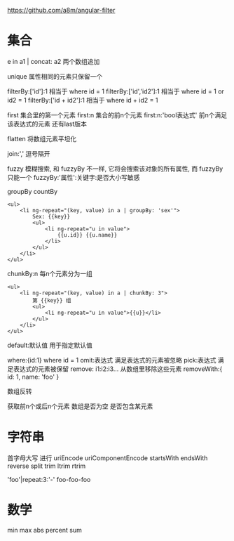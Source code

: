 https://github.com/a8m/angular-filter

# 集合 #
e in a1 | concat: a2 两个数组追加

unique 属性相同的元素只保留一个

filterBy:['id']:1 相当于 where id = 1
filterBy:['id','id2']:1 相当于 where id = 1 or id2 = 1
filterBy:['id + id2']:1 相当于 where id + id2 = 1

first 集合里的第一个元素
first:n 集合的前n个元素
first:n:'bool表达式' 前n个满足该表达式的元素
还有last版本

flatten 将数组元素平坦化

join:',' 逗号隔开

fuzzy 模糊搜索, 和 fuzzyBy 不一样, 它将会搜索该对象的所有属性, 而 fuzzyBy 只能一个
fuzzyBy:'属性':关键字:是否大小写敏感

groupBy countBy
```
<ul>
	<li ng-repeat="(key, value) in a | groupBy: 'sex'">
		Sex: {{key}}
		<ul>
			<li ng-repeat="u in value">
				{{u.id}} {{u.name}}
			</li>
		</ul>
	</li>
</ul>
```


chunkBy:n 每n个元素分为一组
```
<ul>
	<li ng-repeat="(key, value) in a | chunkBy: 3">
		第 {{key}} 组
		<ul>
			<li ng-repeat="u in value">{{u}}</li>
		</ul>
	</li>
</ul>
```

default:默认值 用于指定默认值

where:{id:1} where id = 1
omit:表达式 满足表达式的元素被忽略
pick:表达式 满足表达式的元素被保留
remove: i1:i2:i3... 从数组里移除这些元素
removeWith:{ id: 1, name: 'foo' }

数组反转

获取前n个或后n个元素
数组是否为空
是否包含某元素

# 字符串 #
首字母大写
进行 uriEncode uriComponentEncode
startsWith endsWith
reverse split
trim ltrim rtrim

'foo'|repeat:3:'-'
foo-foo-foo


# 数学 #
min max abs
percent
sum
